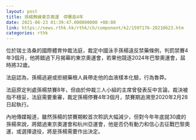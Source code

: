 ```yaml
---
layout: post
title: 孫楊無緣東京奧運　停賽逾4年
date: 2021-06-23 01:39:47.000000000 +08:00
link: https://news.rthk.hk/rthk/ch/component/k2/1597176-20210623.htm
categories: rthk
---
```


位於瑞士洛桑的國際體育仲裁法庭，裁定中國泳手孫楊違反禁藥條例，判罰禁賽4年3個月，他將錯過下月揭幕的東京奧運會，若果他競逐2024年巴黎奧運會，屆時將32歲。

法庭認為，孫楊逃避或拒絕藥檢人員帶走他的血液樣本化驗，行為魯莽。

法庭原定判處孫楊禁賽8年，但由於仲裁三人小組的主席曾發表反中言論，裁決被指不穩妥，法庭需要重審，裁定孫楊停賽4年3個月，禁賽期追溯至2020年2月28日起執行。

內地傳媒報道，雖然孫楊的禁賽期較首次聆訊大幅減少，但對今年年底就30歲的孫楊來說，將錯過東京奧運會和杭州亞運會，他是否仍有動力和信心去征戰巴黎奧運，或選擇退役，將是孫楊需要作出決定。
